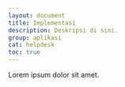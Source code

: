 ```yaml
---
layout: document
title: Implementasi
description: Deskripsi di sini.
group: aplikasi
cat: helpdesk
toc: true
---
```


Lorem ipsum dolor sit amet.

